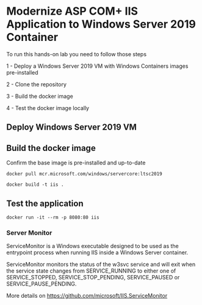 # Modernize ASP COM+ IIS Application to Windows Server 2019 Container

To run this hands-on lab you need to follow those steps

1 - Deploy a Windows Server 2019 VM with Windows Containers images pre-installed

2 - Clone the repository

3 - Build the docker image

4 - Test the docker image locally

## Deploy Windows Server 2019 VM


## Build the docker image
Confirm the base image is pre-installed and up-to-date
```Docker
docker pull mcr.microsoft.com/windows/servercore:ltsc2019
```



```Docker
docker build -t iis .
```

## Test the application

```Docker
docker run -it --rm -p 8080:80 iis
```

### Server Monitor
ServiceMonitor is a Windows executable designed to be used as the entrypoint process when running IIS inside a Windows Server container.

ServiceMonitor monitors the status of the w3svc service and will exit when the service state changes from SERVICE_RUNNING to either one of SERVICE_STOPPED, SERVICE_STOP_PENDING, SERVICE_PAUSED or SERVICE_PAUSE_PENDING.

More details on https://github.com/microsoft/IIS.ServiceMonitor
